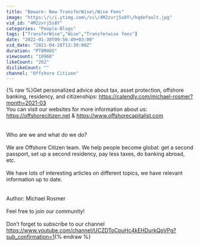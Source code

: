 ```yaml
---
title: "Beware: New TransferWise\/Wise Fees"
image: "https:\/\/i.ytimg.com\/vi\/4M2zvrj5s8Y\/hqdefault.jpg"
vid_id: "4M2zvrj5s8Y"
categories: "People-Blogs"
tags: ["TransferWise","Wise","Transferwise fees"]
date: "2022-01-30T09:56:49+03:00"
vid_date: "2021-04-26T12:30:00Z"
duration: "PT8M48S"
viewcount: "10960"
likeCount: "262"
dislikeCount: ""
channel: "Offshore Citizen"
---
```

{% raw %}Get personalized advice about tax, asset protection, offshore banking, residency, and citizenships: <a rel="nofollow" target="blank" href="https://calendly.com/michael-rosmer?month=2021-03">https://calendly.com/michael-rosmer?month=2021-03</a><br />You can visit our websites for more information about us: <a rel="nofollow" target="blank" href="https://offshorecitizen.net">https://offshorecitizen.net</a> &amp; <a rel="nofollow" target="blank" href="https://www.offshorecapitalist.com">https://www.offshorecapitalist.com</a><br /><br /><br />Who are we and what do we do?<br /><br />We are Offshore Citizen team. We help people become global: get a second passport, set up a second residency, pay less taxes, do banking abroad, etc.<br /><br />We have lots of interesting articles on different topics, we have relevant information up to date. <br /><br /><br />Author: Michael Rosmer<br /><br />Feel free to join our community!<br /><br />Don’t forget to subscribe to our channel<br /><a rel="nofollow" target="blank" href="https://www.youtube.com/channel/UCZDToCpuHc4kEHDurkQpVPg?sub_confirmation=1">https://www.youtube.com/channel/UCZDToCpuHc4kEHDurkQpVPg?sub_confirmation=1</a>{% endraw %}
